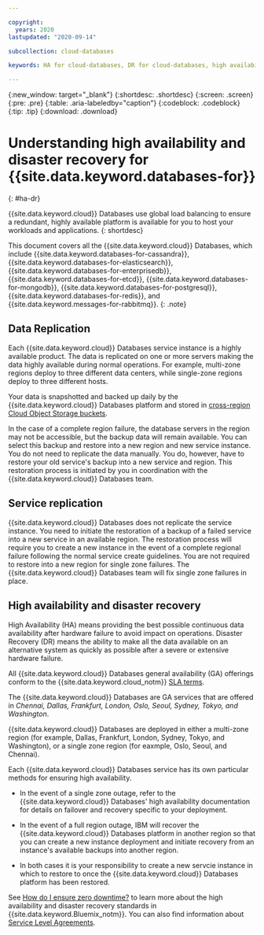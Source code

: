 ```yaml
---

copyright:
  years: 2020
lastupdated: "2020-09-14"

subcollection: cloud-databases

keywords: HA for cloud-databases, DR for cloud-databases, high availability for cloud-databases, disaster recovery for cloud-databases, failover for cloud-databases

---
```


{:new_window: target="_blank"}
{:shortdesc: .shortdesc}
{:screen: .screen}
{:pre: .pre}
{:table: .aria-labeledby="caption"}
{:codeblock: .codeblock}
{:tip: .tip}
{:download: .download}

# Understanding high availability and disaster recovery for {{site.data.keyword.databases-for}}
{: #ha-dr}

{{site.data.keyword.cloud}} Databases use global load balancing to ensure a redundant, highly available platform is available for you to host your workloads and applications.
{: shortdesc}

This document covers all the {{site.data.keyword.cloud}} Databases, which include {{site.data.keyword.databases-for-cassandra}}, {{site.data.keyword.databases-for-elasticsearch}}, {{site.data.keyword.databases-for-enterprisedb}}, {{site.data.keyword.databases-for-etcd}}, {{site.data.keyword.databases-for-mongodb}}, {{site.data.keyword.databases-for-postgresql}}, {{site.data.keyword.databases-for-redis}}, and {{site.data.keyword.messages-for-rabbitmq}}. 
{: .note}

## Data Replication 
  
Each {{site.data.keyword.cloud}} Databases service instance is a highly available product. The data is replicated on one or more servers making the data highly available during normal operations. For example, multi-zone regions deploy to three different data centers, while single-zone regions deploy to three different hosts.

Your data is snapshotted and backed up daily by the {{site.data.keyword.cloud}} Databases platform and stored in [cross-region Cloud Object Storage buckets](https://cloud.ibm.com/docs/cloud-object-storage?topic=cloud-object-storage-endpoints#endpoints-geo). 

In the case of a complete region failure, the database servers in the region may not be accessible, but the backup data will remain available. You can select this backup and restore into a new region and new service instance. You do not need to replicate the data manually. You do, however, have to restore your old service's backup into a new service and region. This restoration process is initiated by you in coordination with the {{site.data.keyword.cloud}} Databases team.

## Service replication 

{{site.data.keyword.cloud}} Databases does not replicate the service instance. You need to initiate the restoration of a backup of a failed service into a new service in an available region. The restoration process will require you to create a new instance in the event of a complete regional failure following the normal service create guidelines. You are not required to restore into a new region for single zone failures. The {{site.data.keyword.cloud}} Databases team will fix  single zone failures in place.


## High availability and disaster recovery

High Availability (HA) means providing the best possible continuous data availability after hardware failure to avoid impact on operations. Disaster Recovery (DR) means the ability to make all the data available on an alternative system as quickly as possible after a severe or extensive hardware failure.

All {{site.data.keyword.cloud}} Databases general availability (GA) offerings conform to the {{site.data.keyword.cloud_notm}} [SLA terms](/docs/overview?topic=overview-slas). 

The {{site.data.keyword.cloud}} Databases are GA services that are offered in _Chennai, Dallas, Frankfurt, London, Oslo, Seoul, Sydney, Tokyo, and Washington_. 

{{site.data.keyword.cloud}} Databases are deployed in either a multi-zone region (for example, Dallas, Frankfurt, London, Sydney, Tokyo, and Washington), or a single zone region (for eaxmple, Oslo, Seoul, and Chennai). 

Each {{site.data.keyword.cloud}} Databases service has its own particular methods for ensuring high availability. 

- In the event of a single zone outage, refer to the {{site.data.keyword.cloud}} Databases' high availability documentation for details on failover and recovery specific to your deployment. 

- In the event of a full region outage, IBM will recover the {{site.data.keyword.cloud}} Databases platform in another region so that you can create a new instance deployment and initiate recovery from an instance's available backups into another region.

- In both cases it is your responsibility to create a new servcie instance in which to restore to once the {{site.data.keyword.cloud}} Databases platform has been restored. 

See [How do I ensure zero downtime?](/docs/overview?topic=overview-zero-downtime#zero-downtime) to learn more about the high availability and disaster recovery standards in {{site.data.keyword.Bluemix_notm}}. You can also find information about [Service Level Agreements](/docs/overview?topic=overview-zero-downtime#SLAs).  


